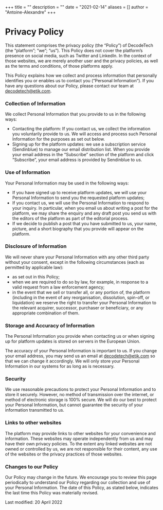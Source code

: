 +++
title = ""
description = ""
date = "2021-02-14"
aliases = []
author = "Antoine-Alexandre"
+++

# Privacy Policy
This statement comprises the privacy policy (the “Policy”) of DecodeTech (the “platform”; “we”; “us”). This Policy does not cover the platform’s presence on social media, such as Twitter and LinkedIn. In the context of those websites, we are merely another user and the privacy policies, as well as the terms and conditions, of those platforms apply.

This Policy explains how we collect and process information that personally identifies you or enables us to contact you (“Personal Information”). If you have any questions about our Policy, please contact our team at [decodetech@etik.com](mailto:decodetech@etik.com).

### Collection of Information
We collect Personal Information that you provide to us in the following ways:

- Contacting the platform: If you contact us, we collect the information you voluntarily provide to us. We will access and process such Personal Information for the purposes as set out below.
- Signing up for the platform updates: we use a subscription service (Sendinblue) to manage our email distribution list. When you provide your email address in the “Subscribe” section of the platform and click “Subscribe”, your email address is provided by Sendinblue to us.

### Use of Information

Your Personal Information may be used in the following ways:

- If you have signed up to receive platform updates, we will use your Personal Information to send you the requested platform updates;
- If you contact us, we will use the Personal Information to respond to your inquiry. In particular, when you email us about writing a post for the platform, we may share the enquiry and any draft post you send us with the editors of the platform as part of the editorial process.
- If we decide to publish a post that you have submitted to us, your name, picture, and a short biography that you provide will appear on the platform.

### Disclosure of Information

We will never share your Personal Information with any other third party without your consent, except in the following circumstances (each as permitted by applicable law):

- as set out in this Policy;
- when we are required to do so by law, for example, in response to a valid request from a law enforcement agency;
- in the event that we sell or transfer all, or any portion of, the platform (including in the event of any reorganisation, dissolution, spin-off, or liquidation) we reserve the right to transfer your Personal Information to the relevant acquirer, successor, purchaser or beneficiary, or any appropriate combination of them.

### Storage and Accuracy of Information

The Personal Information you provide when contacting us or when signing up for platform updates is stored on servers in the European Union.

The accuracy of your Personal Information is important to us. If you change your email address, you may send us an email at [decodetech@etik.com](mailto:decodetech@etik.com) so that we can change it accordingly. We will only store your Personal Information in our systems for as long as is necessary.

### Security

We use reasonable precautions to protect your Personal Information and to store it securely. However, no method of transmission over the internet, or method of electronic storage is 100% secure. We will do our best to protect your Personal Information, but cannot guarantee the security of your information transmitted to us.

### Links to other websites

The platform may provide links to other websites for your convenience and information. These websites may operate independently from us and may have their own privacy policies. To the extent any linked websites are not owned or controlled by us, we are not responsible for their content, any use of the websites or the privacy practices of those websites.

### Changes to our Policy

Our Policy may change in the future. We encourage you to review this page periodically to understand our Policy regarding our collection and use of your Personal Information. The date of this Policy, as stated below, indicates the last time this Policy was materially revised.

Last modified: 20 April 2022